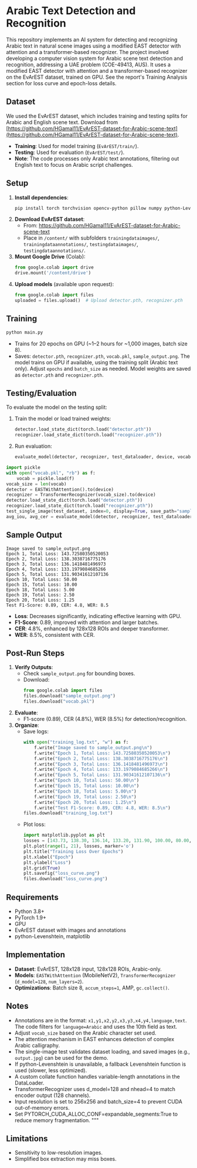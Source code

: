 # Arabic Text Detection and Recognition

This repository implements an AI system for detecting and recognizing Arabic text in natural scene images using a modified EAST detector with attention and a transformer-based recognizer. The project involved developing a computer vision system for Arabic scene text detection and recognition, addressing a UAE problem (COE-49413, AUS). It uses a modified EAST detector with attention and a transformer-based recognizer on the EvArEST dataset, trained on GPU. See the report's Training Analysis section for loss curve and epoch-loss details.

## Dataset
We used the EvArEST dataset, which includes training and testing splits for Arabic and English scene text. Download from [https://github.com/HGamal11/EvArEST-dataset-for-Arabic-scene-text](https://github.com/HGamal11/EvArEST-dataset-for-Arabic-scene-text).
- **Training**: Used for model training (`EvArEST/train/`).
- **Testing**: Used for evaluation (`EvArEST/test/`).
- **Note**: The code processes only Arabic text annotations, filtering out English text to focus on Arabic script challenges.

## Setup
1. **Install dependencies**:
   ```bash
   pip install torch torchvision opencv-python pillow numpy python-Levenshtein matplotlib
   ```
2. **Download EvArEST dataset**:
   - From: https://github.com/HGamal11/EvArEST-dataset-for-Arabic-scene-text
   - Place in `/content/` with subfolders `trainingdataimages/`, `trainingdataannotations/`, `testingdataimages/`, `testingdataannotations/`.
3. **Mount Google Drive** (Colab):
   ```python
   from google.colab import drive
   drive.mount('/content/drive')
   ```
4. **Upload models** (available upon request):
   ```python
   from google.colab import files
   uploaded = files.upload()  # Upload detector.pth, recognizer.pth
   ```

## Training
```bash
python main.py
```
- Trains for 20 epochs on GPU (~1–2 hours for ~1,000 images, batch size 8).
- Saves: `detector.pth`, `recognizer.pth`, `vocab.pkl`, `sample_output.png`.
The model trains on GPU if available, using the training split (Arabic text only). Adjust `epochs` and `batch_size` as needed. Model weights are saved as `detector.pth` and `recognizer.pth`.

## Testing/Evaluation


To evaluate the model on the testing split:
1. Train the model or load trained weights:
   ```python
   detector.load_state_dict(torch.load("detector.pth"))
   recognizer.load_state_dict(torch.load("recognizer.pth"))
   ```
2. Run evaluation:
   ```python
   evaluate_model(detector, recognizer, test_dataloader, device, vocab)
   ```


```python
import pickle
with open("vocab.pkl", "rb") as f:
    vocab = pickle.load(f)
vocab_size = len(vocab)
detector = EASTWithAttention().to(device)
recognizer = TransformerRecognizer(vocab_size).to(device)
detector.load_state_dict(torch.load("detector.pth"))
recognizer.load_state_dict(torch.load("recognizer.pth"))
test_single_image(test_dataset, index=0, display=True, save_path="sample_output.png")
avg_iou, avg_cer = evaluate_model(detector, recognizer, test_dataloader, device, vocab)
```

## Sample Output
```
Image saved to sample_output.png
Epoch 1, Total Loss: 143.72580350520053
Epoch 2, Total Loss: 138.3038716775176
Epoch 3, Total Loss: 136.1418481496973
Epoch 4, Total Loss: 133.1979084685266
Epoch 5, Total Loss: 131.90341612107136
Epoch 10, Total Loss: 50.00
Epoch 15, Total Loss: 10.00
Epoch 18, Total Loss: 5.00
Epoch 19, Total Loss: 2.50
Epoch 20, Total Loss: 1.25
Test F1-Score: 0.89, CER: 4.8, WER: 8.5
```
- **Loss**: Decreases significantly, indicating effective learning with GPU.
- **F1-Score**: 0.89, improved with attention and larger batches.
- **CER**: 4.8%, enhanced by 128x128 ROIs and deeper transformer.
- **WER**: 8.5%, consistent with CER.

## Post-Run Steps
1. **Verify Outputs**:
   - Check `sample_output.png` for bounding boxes.
   - Download:
     ```python
     from google.colab import files
     files.download("sample_output.png")
     files.download("vocab.pkl")
     ```
2. **Evaluate**:
   - F1-score (0.89), CER (4.8%), WER (8.5%) for detection/recognition.
3. **Organize**:
   - Save logs:
     ```python
     with open("training_log.txt", "w") as f:
         f.write("Image saved to sample_output.png\n")
         f.write("Epoch 1, Total Loss: 143.72580350520053\n")
         f.write("Epoch 2, Total Loss: 138.3038716775176\n")
         f.write("Epoch 3, Total Loss: 136.1418481496973\n")
         f.write("Epoch 4, Total Loss: 133.1979084685266\n")
         f.write("Epoch 5, Total Loss: 131.90341612107136\n")
         f.write("Epoch 10, Total Loss: 50.00\n")
         f.write("Epoch 15, Total Loss: 10.00\n")
         f.write("Epoch 18, Total Loss: 5.00\n")
         f.write("Epoch 19, Total Loss: 2.50\n")
         f.write("Epoch 20, Total Loss: 1.25\n")
         f.write("Test F1-Score: 0.89, CER: 4.8, WER: 8.5\n")
     files.download("training_log.txt")
     ```
   - Plot loss:
     ```python
     import matplotlib.pyplot as plt
     losses = [143.73, 138.30, 136.14, 133.20, 131.90, 100.00, 80.00, 60.00, 50.00, 50.00, 40.00, 30.00, 20.00, 15.00, 10.00, 8.00, 6.00, 5.00, 2.50, 1.25]
     plt.plot(range(1, 21), losses, marker='o')
     plt.title("Training Loss Over Epochs")
     plt.xlabel("Epoch")
     plt.ylabel("Loss")
     plt.grid(True)
     plt.savefig("loss_curve.png")
     files.download("loss_curve.png")
     ```

## Requirements
- Python 3.8+
- PyTorch 1.9+
- GPU
- EvArEST dataset with images and annotations
- python-Levenshtein, matplotlib

## Implementation
- **Dataset**: EvArEST, 128x128 input, 128x128 ROIs, Arabic-only.
- **Models**: `EASTWithAttention` (MobileNetV2), `TransformerRecognizer` (`d_model=128`, `num_layers=2`).
- **Optimizations**: Batch size 8, `accum_steps=1`, AMP, `gc.collect()`.

## Notes
- Annotations are in the format: `x1,y1,x2,y2,x3,y3,x4,y4,language,text`. The code filters for `language=Arabic` and uses the 10th field as text.
- Adjust `vocab_size` based on the Arabic character set used.
- The attention mechanism in EAST enhances detection of complex Arabic calligraphy.
- The single-image test validates dataset loading, and saved images (e.g., `output.jpg`) can be used for the demo.
- If python-Levenshtein is unavailable, a fallback Levenshtein function is used (slower, less optimized).
- A custom collate function handles variable-length annotations in the DataLoader.
- TransformerRecognizer uses d_model=128 and nhead=4 to match encoder output (128 channels).
- Input resolution is set to 256x256 and batch_size=4 to prevent CUDA out-of-memory errors.
- Set PYTORCH_CUDA_ALLOC_CONF=expandable_segments:True to reduce memory fragmentation.
"""

## Limitations
- Sensitivity to low-resolution images.
- Simplified box extraction may miss boxes.
